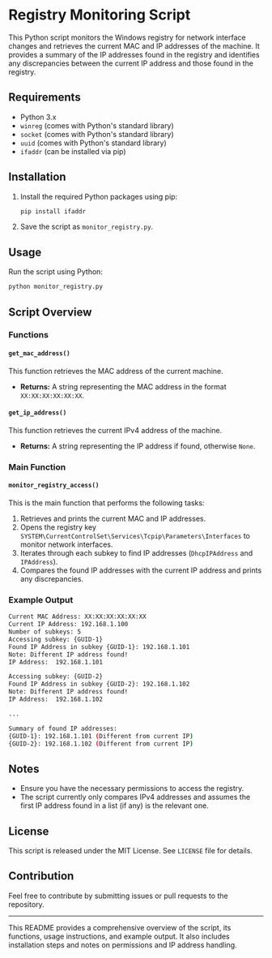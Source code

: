 # Registry Monitoring Script

This Python script monitors the Windows registry for network interface changes and retrieves the current MAC and IP addresses of the machine. It provides a summary of the IP addresses found in the registry and identifies any discrepancies between the current IP address and those found in the registry.

## Requirements

- Python 3.x
- `winreg` (comes with Python's standard library)
- `socket` (comes with Python's standard library)
- `uuid` (comes with Python's standard library)
- `ifaddr` (can be installed via pip)

## Installation

1. Install the required Python packages using pip:

   ```sh
   pip install ifaddr
   ```

2. Save the script as `monitor_registry.py`.

## Usage

Run the script using Python:

```sh
python monitor_registry.py
```

## Script Overview

### Functions

#### `get_mac_address()`

This function retrieves the MAC address of the current machine.

- **Returns:** A string representing the MAC address in the format `XX:XX:XX:XX:XX:XX`.

#### `get_ip_address()`

This function retrieves the current IPv4 address of the machine.

- **Returns:** A string representing the IP address if found, otherwise `None`.

### Main Function

#### `monitor_registry_access()`

This is the main function that performs the following tasks:

1. Retrieves and prints the current MAC and IP addresses.
2. Opens the registry key `SYSTEM\CurrentControlSet\Services\Tcpip\Parameters\Interfaces` to monitor network interfaces.
3. Iterates through each subkey to find IP addresses (`DhcpIPAddress` and `IPAddress`).
4. Compares the found IP addresses with the current IP address and prints any discrepancies.

### Example Output

```sh
Current MAC Address: XX:XX:XX:XX:XX:XX
Current IP Address: 192.168.1.100
Number of subkeys: 5
Accessing subkey: {GUID-1}
Found IP Address in subkey {GUID-1}: 192.168.1.101
Note: Different IP address found!
IP Address:  192.168.1.101

Accessing subkey: {GUID-2}
Found IP Address in subkey {GUID-2}: 192.168.1.102
Note: Different IP address found!
IP Address:  192.168.1.102

...

Summary of found IP addresses:
{GUID-1}: 192.168.1.101 (Different from current IP)
{GUID-2}: 192.168.1.102 (Different from current IP)
```

## Notes

- Ensure you have the necessary permissions to access the registry.
- The script currently only compares IPv4 addresses and assumes the first IP address found in a list (if any) is the relevant one.

## License

This script is released under the MIT License. See `LICENSE` file for details.

## Contribution

Feel free to contribute by submitting issues or pull requests to the repository.

---

This README provides a comprehensive overview of the script, its functions, usage instructions, and example output. It also includes installation steps and notes on permissions and IP address handling.
